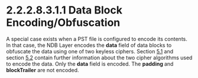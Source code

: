 <html dir="LTR" xmlns:mshelp="http://msdn.microsoft.com/mshelp" xmlns:ddue="http://ddue.schemas.microsoft.com/authoring/2003/5" xmlns:xlink="http://www.w3.org/1999/xlink" xmlns:tool="http://www.microsoft.com/tooltip">
    <head>
        <meta http-equiv="Content-Type" content="text/html; CHARSET=utf-8"></meta>
        <meta name="save" content="history"></meta>
        <title>2.2.2.8.3.1.1 Data Block Encoding/Obfuscation</title>
        <xml>
            <mshelp:toctitle title="2.2.2.8.3.1.1 Data Block Encoding/Obfuscation"></mshelp:toctitle>
            <mshelp:rltitle title="[MS-PST]: Data Block Encoding/Obfuscation"></mshelp:rltitle>
            <mshelp:keyword index="A" term="27ffd5b2-bfac-466b-bc3f-96534c895758"></mshelp:keyword>
            <mshelp:attr name="DCSext.ContentType" value="open specification"></mshelp:attr>
            <mshelp:attr name="AssetID" value="27ffd5b2-bfac-466b-bc3f-96534c895758"></mshelp:attr>
            <mshelp:attr name="TopicType" value="kbRef"></mshelp:attr>
            <mshelp:attr name="DCSext.Title" value="[MS-PST]: Data Block Encoding/Obfuscation" />
        </xml>
    </head>
    <body>
        <div id="header">
            <h1 class="heading">2.2.2.8.3.1.1 Data Block Encoding/Obfuscation</h1>
        </div>
        <div id="mainSection">
            <div id="mainBody">
                <div id="allHistory" class="saveHistory"></div>
                <div id="sectionSection0" class="section" name="collapseableSection">
                    

<p>A special case exists when a PST file is configured to
encode its contents. In that case, the NDB Layer encodes the <b>data</b> field
of data blocks to obfuscate the data using one of two keyless ciphers. Section <a href="5faf4800-645d-49d1-9457-2ac40eb467bd.htm">5.1</a> and section <a href="9979fc01-0a3e-496f-900f-a6a867951f23.htm">5.2</a> contain further
information about the two cipher algorithms used to encode the data. Only the <b>data</b>
field is encoded. The <b>padding </b>and <b>blockTrailer</b> are not encoded.</p>
                </div>
            </div>
        </div>
    </body>
</html>